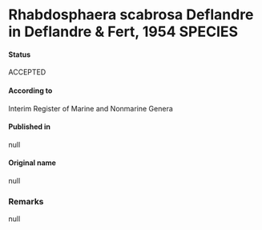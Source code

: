 Rhabdosphaera scabrosa Deflandre in Deflandre & Fert, 1954 SPECIES
=======

#### Status
ACCEPTED

#### According to
Interim Register of Marine and Nonmarine Genera

#### Published in
null

#### Original name
null

### Remarks
null